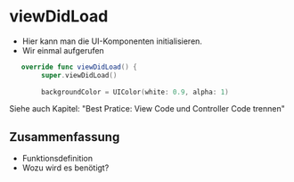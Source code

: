 # viewDidLoad

- Hier kann man die UI-Komponenten initialisieren.
- Wir einmal aufgerufen

```swift
   override func viewDidLoad() {
        super.viewDidLoad()
        
		backgroundColor = UIColor(white: 0.9, alpha: 1)
```

Siehe auch Kapitel: "Best Pratice: View Code und Controller Code trennen"

## Zusammenfassung
- Funktionsdefinition
- Wozu wird es benötigt?
